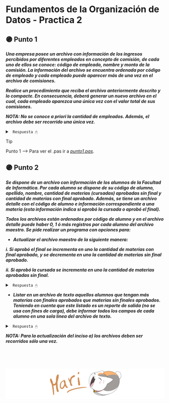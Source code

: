# Fundamentos de la Organización de Datos - Practica 2

## 🟣 Punto 1

***Una empresa posee un archivo con información de los ingresos percibidos por diferentes empleados en concepto de comisión, de cada uno de ellos se conoce: código de empleado, nombre y monto de la comisión. La información del archivo se encuentra ordenada por código de empleado y cada empleado puede aparecer más de una vez en el archivo de comisiones.***

***Realice un procedimiento que reciba el archivo anteriormente descrito y lo compacte. En consecuencia, deberá generar un nuevo archivo en el cual, cada empleado aparezca una única vez con el valor total de sus comisiones.***

***NOTA: No se conoce a priori la cantidad de empleados. Además, el archivo debe ser recorrido una única vez.***

<details><summary> <code> Respuesta 🖱 </code></summary><br>

~~~
Program punto1;
type
    empR = record
        cod:integer;
        nombre:string[15];
        monto:real;
    end;

procedure Compactar(var comisiones, arc_comp:Text);
var
    eLei,eAcum:empR;
begin
    {asignar a variable y abrir archivo que voy a leer}
    Assign(comisiones,'comisiones.txt');
    Reset(comisiones);
    {asignar a variable y crear archivo donde voy a guardar}
    Assign(arc_comp,'compactado.txt');
    Rewrite(arc_comp);
    Read(comisiones,eLei.cod,eLei.nombre,eLei.monto);
    while (not Eof(comisiones)) do begin
      eAcum.cod := eLei.cod;
      eAcum.monto := 0;
      while (not Eof(comisiones))and(eLei.cod = eAcum.cod) do begin
        eAcum.monto+=eLei.monto;
        Read(comisiones,eLei.cod,eLei.nombre,eLei.monto);
      end;
      WriteLn(arc_comp,eAcum.cod,' ',eAcum.monto:0:2,' ',eAcum.nombre);
    end;
    {cerrar archivos}
    Close(arc_comp);
    Close(comisiones);
end;

{programa principal}
var
    comisiones:Text;
    arc_comp:Text;
begin
    Compactar(comisiones,arc_comp);
end.
~~~

</details>

>[!TIP]
>
> Punto 1 --> Para ver el .pas ir a [*punto1.pas*](/practica2/punto1.pas).

## 🟣 Punto 2

***Se dispone de un archivo con información de los alumnos de la Facultad de Informática. Por cada alumno se dispone de su código de alumno, apellido, nombre, cantidad de materias (cursadas) aprobadas sin final y cantidad de materias con final aprobado. Además, se tiene un archivo detalle con el código de alumno e información correspondiente a una materia (esta información indica si aprobó la cursada o aprobó el final).***

***Todos los archivos están ordenados por código de alumno y en el archivo detalle puede haber 0, 1 ó más registros por cada alumno del archivo maestro. Se pide realizar un programa con opciones para:***

* ***Actualizar el archivo maestro de la siguiente manera:***

***i. Si aprobó el final se incrementa en uno la cantidad de materias con final aprobado, y se decrementa en uno la cantidad de materias sin final aprobado.***

***ii. Si aprobó la cursada se incrementa en uno la cantidad de materias aprobadas sin final.***

<details><summary> <code> Respuesta 🖱 </code></summary><br>

~~~

~~~

</details>

* ***Listar en un archivo de texto aquellos alumnos que tengan más materias con finales aprobados que materias sin finales aprobados. Teniendo en cuenta que este listado es un reporte de salida (no se usa con fines de carga), debe informar todos los campos de cada alumno en una sola línea del archivo de texto.***

<details><summary> <code> Respuesta 🖱 </code></summary><br>

~~~

~~~

</details>

***NOTA: Para la actualización del inciso a) los archivos deben ser recorridos sólo una vez.***

<br>
<br>
<br>

<p><img align="center" src="https://github.com/Marimari2342/Marimari2342/blob/main/firmagith.png" alt="marigit"/></p>
